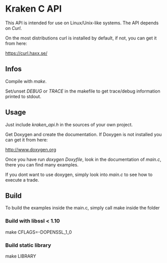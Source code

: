 # Kraken C API

This API is intended for use on Linux/Unix-like systems.
The API depends on *Curl*.

On the most distributions curl is installed by default,
if not, you can get it from here:

https://curl.haxx.se/

## Infos

Compile with *make*.

Set/unset *DEBUG* or *TRACE* in the makefile to get trace/debug information
printed to stdout.

## Usage

Just include *kraken_api.h* in the sources of your own project.

Get Doxygen and create the documentation. 
If Doxygen is not installed you can get it from here:

http://www.doxygen.org

Once you have run *doxygen Doxyfile*, look in the documentation of *main.c*,
there you can find many examples.

If you dont want to use doxygen, simply look into *main.c*
to see how to execute a trade.

## Build

To build the examples inside the main.c, simply
call make inside the folder

### Build with libssl < 1.10
make CFLAGS=-DOPENSSL_1_0

### Build static library

make LIBRARY



